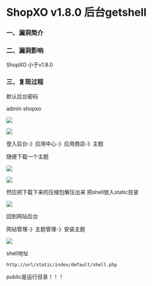 # ShopXO v1.8.0 后台getshell

### 一、漏洞简介

### 二、漏洞影响

ShopXO 小于v1.8.0

### 三、复现过程

默认后台密码

admin shopxo

![](images/15893401490671.png)


![](images/15893401527765.png)


登入后台-》应用中心-》应用商店-》主题

随便下载一个主题

![](images/15893401595660.png)


![](images/15893401632987.png)


然后把下载下来的压缩包解压出来 把shell放入static目录

![](images/15893401703969.png)


回到网站后台

网站管理-》主题管理-》安装主题

![](images/15893401795579.png)


shell地址


```
http://url/static/index/default/shell.php
```

public是运行目录！！！
